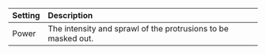 | Setting   | Description                                                   |
| :-------- | :------------------------------------------------------------ |
| Power | The intensity and sprawl of the protrusions to be masked out. |